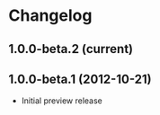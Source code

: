 Changelog
=========

1.0.0-beta.2 (current)
----------------------

1.0.0-beta.1 (2012-10-21)
-------------------------
 * Initial preview release